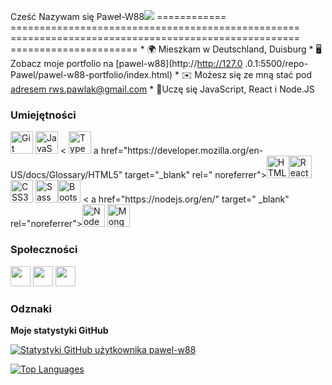 Cześć Nazywam się Paweł-W88![](https://user-images.githubusercontent.com/18350557/176309783-0785949b-9127-417c-8b55-ab5a4333674e.gif) ============ ================================================== ================================================== ====================== * 🌍 Mieszkam w Deutschland, Duisburg * 🖥️ Zobacz moje portfolio na [pawel-w88](http://http://127.0 .0.1:5500/repo-Pawel/pawel-w88-portfolio/index.html)[](http://http://127.0.0.1:5500/repo-Pawel/pawel-w88-portfolio/index.html) * ✉️ Możesz się ze mną stać pod [adresem rws.pawlak@gmail.com](mailto:rws.pawlak@gmail.com)[](mailto:rws.pawlak@gmail.com) * 🧠Uczę się JavaScript, React i Node.JS

### Umiejętności


<p align="left">
<a href="https://git-scm.com/" target="_blank" rel="noreferrer"><img src="https://raw.githubusercontent.com/ danielcranney/readme-generator/main/public/icons/skills/git-colored.svg" width="36" height="36" alt="Git" /></a> <a href="https:
// developer.mozilla.org/en-US/docs/Web/JavaScript" target="_blank" rel="noreferrer"><img src="https://raw.githubusercontent.com/danielcranney/readme-generator/main/ public/icons/skills/javascript-colored.svg" width="36" height="36" alt="JavaScript" /></a> <
<a href="https://www.typescriptlang.org/" target="_blank" rel="noreferrer"><img src="https://raw.githubusercontent.com/danielcranney/readme-generator/main/ public/icons/skills/typescript-colored.svg" width="36" height="36" alt="TypeScript" /></a>
a href="https://developer.mozilla.org/en- US/docs/Glossary/HTML5" target="_blank" rel="
noreferrer"><img src="https://raw.githubusercontent.com/danielcranney/readme-generator/main/public/icons/skills/html5-colored.svg" width="36" height="36" alt= "HTML5" /></a><a href="https://reactjs.org/" target="_blank" rel="noreferrer"><img src="https://raw.githubusercontent.com/danielcranney/readme-generator/main/public/ ikony/umiejętności/react-colored.svg" width="36" height="36" alt="React" /></a>
<a href="https://www.w3.org/TR/CSS/ #css" target="_blank" rel="noreferrer"><img src="https://raw.githubusercontent.com/danielcranney/readme-generator/main/public/icons/skills/css3-colored.svg" szerokość ="36" height="36" alt="CSS3" /></a>
<a href="https://sass-lang.com/" target="_blank" rel="noreferrer"><img src ="https://raw.githubusercontent.
com/danielcranney/readme-generator/main/public/icons/skills/sass-colored.svg" width="36" height="36" alt="Sass" /></a><a href="https://getbootstrap.com/" target="_blank" rel="noreferrer"><img src="https://raw.githubusercontent.com/danielcranney/readme-generator/main/public/ ikony/umiejętności/bootstrap-colored.svg" width="36" height="36" alt="Bootstrap" /></a> <
a href="https://nodejs.org/en/" target=" _blank" rel="noreferrer"><img src="https://raw.githubusercontent.com/danielcranney/readme-generator/main/public/icons/skills/nodejs-colored.svg" width="36" height= "36" alt="NodeJS" /></a>
<a href="https://www.mongodb.com/" target="_blank" rel="noreferrer"><img src="https://raw.githubusercontent.com/danielcranney/readme-generator/main/ public/icons/skills/mongodb-colored.svg" width="36" height="36" alt="MongoDB" /></a>
</p>


### Społeczności

<p align="left"> </p> <a href="https://www.github.com/pawel-w88" target="_blank" rel="noreferrer"><img src="https://raw.githubusercontent.com/danielcranney/readme-generator /main/public/icons/socials/github.svg" width="32" height="32" /></a> <a href="https://www.linkedin.com/in/pawel-wojciechowski- 123977256/" target="_blank" rel="noreferrer"><img src="https://raw.githubusercontent.com/danielcranney/readme-generator/main/public/icons/socials/linkedin.svg" width=" 32" wysokość="32" /></a> <a href="https://www.twitter.com/EkPawlak" target="_blank" rel="noreferrer"><img src="https://raw.githubusercontent.com/danielcranney/readme-generator/main /public/icons/socials/twitter.svg" width="32" height="32" /></a>

### Odznaki

<b>Moje statystyki GitHub</b>

<a href="http://www.github.com/pawel-w88"><img src="https://github-readme-stats.vercel.app/api?username=pawel-w88&show_icons=true&hide=&count_private =true&title_color=0891b2&text_color=ffffff&icon_color=0891b2&bg_color=1c1917&hide_border=true&show_icons=true" alt="Statystyki GitHub użytkownika pawel-w88" /></a>

<a href="https://github.com/pawel-w88" align="left"><img src="https://github-readme-stats.vercel.app/api/top-langs/?username=pawel-w88&langs_count=10&title_color=0891b2&text_color=ffffff&icon_color=0891b2&bg_color=1c1917&hide_border=true&locale=en&custom_title=Top%20%Languages" alt="Top Languages" /></a>
